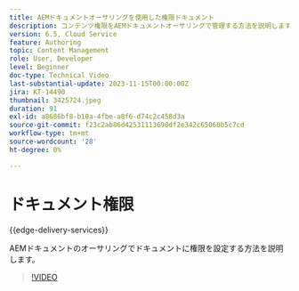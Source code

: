 ```yaml
---
title: AEMドキュメントオーサリングを使用した権限ドキュメント
description: コンテンツ権限をAEMドキュメントオーサリングで管理する方法を説明します。
version: 6.5, Cloud Service
feature: Authoring
topic: Content Management
role: User, Developer
level: Beginner
doc-type: Technical Video
last-substantial-update: 2023-11-15T00:00:00Z
jira: KT-14490
thumbnail: 3425724.jpeg
duration: 91
exl-id: a8686bf8-b10a-4fbe-a8f6-d74c2c458d3a
source-git-commit: f23c2ab86d42531113690df2e342c65060b5c7cd
workflow-type: tm+mt
source-wordcount: '28'
ht-degree: 0%

---
```


# ドキュメント権限

{{edge-delivery-services}}

AEMドキュメントのオーサリングでドキュメントに権限を設定する方法を説明します。

>[!VIDEO](https://video.tv.adobe.com/v/3425724/?learn=on)
